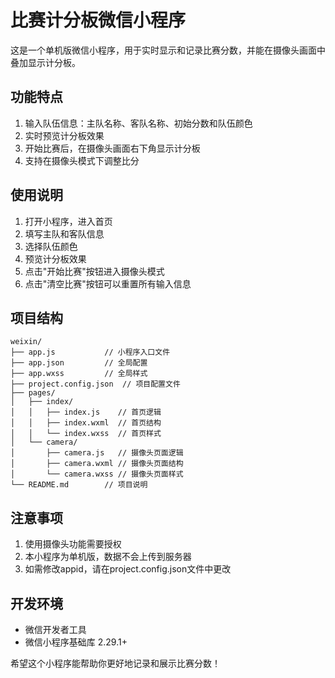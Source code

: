 # 比赛计分板微信小程序

这是一个单机版微信小程序，用于实时显示和记录比赛分数，并能在摄像头画面中叠加显示计分板。

## 功能特点

1. 输入队伍信息：主队名称、客队名称、初始分数和队伍颜色
2. 实时预览计分板效果
3. 开始比赛后，在摄像头画面右下角显示计分板
4. 支持在摄像头模式下调整比分

## 使用说明

1. 打开小程序，进入首页
2. 填写主队和客队信息
3. 选择队伍颜色
4. 预览计分板效果
5. 点击"开始比赛"按钮进入摄像头模式
7. 点击"清空比赛"按钮可以重置所有输入信息

## 项目结构

```
weixin/
├── app.js           // 小程序入口文件
├── app.json         // 全局配置
├── app.wxss         // 全局样式
├── project.config.json  // 项目配置文件
├── pages/
│   ├── index/
│   │   ├── index.js    // 首页逻辑
│   │   ├── index.wxml  // 首页结构
│   │   └── index.wxss  // 首页样式
│   └── camera/
│       ├── camera.js   // 摄像头页面逻辑
│       ├── camera.wxml // 摄像头页面结构
│       └── camera.wxss // 摄像头页面样式
└── README.md        // 项目说明
```

## 注意事项

1. 使用摄像头功能需要授权
2. 本小程序为单机版，数据不会上传到服务器
3. 如需修改appid，请在project.config.json文件中更改

## 开发环境

- 微信开发者工具
- 微信小程序基础库 2.29.1+

希望这个小程序能帮助你更好地记录和展示比赛分数！